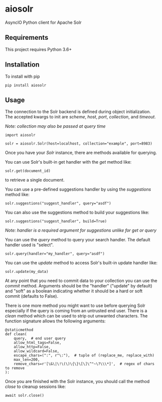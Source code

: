# aiosolr

AsyncIO Python client for Apache Solr

## Requirements

This project requires Python 3.6+

## Installation

To install with pip

    pip install aiosolr

## Usage

The connection to the Solr backend is defined during object initialization. The accepted kwargs
to init are *scheme*, *host*, *port*, *collection*, and *timeout*.

*Note: collection may also be passed at query time*

    import aiosolr

    solr = aiosolr.Solr(host=localhost, collection="example", port=8983)

Once you have your *Solr* instance, there are methods available for querying.

You can use Solr's built-in get handler with the *get* method like:

    solr.get(document_id)

to retrieve a single document.

You can use a pre-defined suggestions handler by using the *suggestions* method like:

    solr.suggestions("suggest_handler", query="asdf")

You can also use the suggestions method to build your suggestions like:

    solr.suggestions("suggest_handler", build=True)

*Note: handler is a required argument for suggestions unlike for get or query*

You can use the *query* method to query your search handler. The default handler used is "select".

    solr.query(handler="my_handler", query="asdf")

You can use the *update* method to access Solr's built-in update handler like:

    solr.update(my_data)

At any point that you need to commit data to your collection you can use the *commit* method.
Arguments should be the "handler" ("update" by default) and "soft" as a boolean indicating
whether it should be a hard or soft commit (defaults to False).

There is one more method you might want to use before querying Solr especially
if the query is coming from an untrusted end user. There is a *clean* method which can be
used to strip out unwanted characters. The function signature allows the following arguments:

    @staticmethod
    def clean(
        query,  # end user query
        allow_html_tags=False,
        allow_http=False,
        allow_wildcard=False,
        escape_chars=(":", r"\:"),  # tuple of (replace_me, replace_with)
        max_len=200,
        remove_chars=r'[\&\|\!\(\)\{\}\[\]\^"~\?\\\*]',  # regex of chars to remove
    ):

Once you are finished with the Solr instance, you should call the method *close* to cleanup
sessions like:

    await solr.close()
